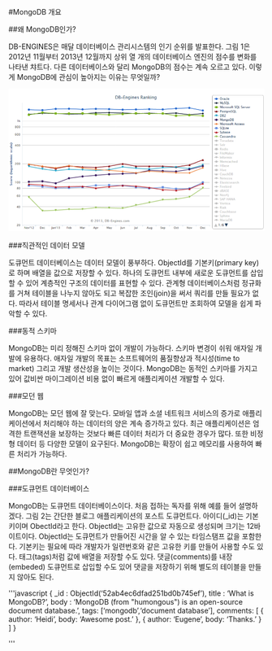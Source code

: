 #MongoDB 개요

##왜 MongoDB인가?

DB-ENGINES은 매달 데이터베이스 관리시스템의 인기 순위를 발표한다. 그림 1은 2012년 11월부터 2013년 12월까지 상위 열 개의 데이터베이스 엔진의 점수를 변화를 나타낸 챠트다. 다른 데이터베이스와 달리 MongoDB의 점수는 계속 오르고 있다. 이렇게 MongoDB에 관심이 높아지는 이유는 무엇일까?

![그림 1 DB-Engines 순위](./images/dbengines.png)

###직관적인 데이터 모델

도큐먼트 데이터베이스는 데이터 모델이 풍부하다. ObjectId를 기본키(primary key)로 하며 배열을 값으로 저장할 수 있다. 하나의 도큐먼트 내부에 새로운 도큐먼트를 삽입할 수 있어 계층적인 구조의 데이터를 표현할 수 있다. 관계형 데이터베이스처럼 정규화를 거쳐 테이블을 나누지 않아도 되고 복잡한 조인(join)을 써서 쿼리를 만들 필요가 없다. 따라서 테이블 명세서나 관계 다이어그램 없이 도큐먼트만 조회하여 모델을 쉽게 파악할 수 있다. 

###동적 스키마 

MongoDB는 미리 정해진 스키마 없이 개발이 가능하다. 스키마 변경이 쉬워 애자일 개발에 유용하다. 애자일 개발의 목표는 소프트웨어의 품질향상과 적시성(time to market) 그리고 개발 생산성을 높이는 것이다. MongoDB는 동적인 스키마를 가지고 있어 값비싼 마이그레이션 비용 없이 빠르게 애플리케이션 개발할 수 있다.

###모던 웹

MongoDB는 모던 웹에 잘 맞는다. 모바일 앱과 소셜 네트워크 서비스의 증가로 애플리케이션에서 처리해야 하는 데이터의 양은 계속 증가하고 있다. 최근 애플리케이션은 엄격한 트랜잭션을 보장하는 것보다 빠른 데이터 처리가 더 중요한 경우가 많다. 또한 비정형 데이터 등 다양한 모델이 요구된다. MongoDB는 확장이 쉽고 메모리를 사용하여 빠른 처리가 가능하다.

##MongoDB란 무엇인가?

###도큐먼트 데이터베이스

MongoDB는 도큐먼트 데이터베이스이다. 처음 접하는 독자를 위해 예를 들어 설명하겠다. 그림 2는 간단한 블로그 애플리케이션의 포스트 도큐먼트다. 아이디(_id)는 기본키이며 ObectId라고 한다. ObjectId는 고유한 값으로 자동으로 생성되며 크기는 12바이트이다. ObjectId는 도큐먼트가 만들어진 시간을 알 수 있는 타임스탬프 값을 포함한다. 기본키는 필요에 따라 개발자가 일련번호와 같은 고유한 키를 만들어 사용할 수도 있다. 태그(tags)처럼 값에 배열을 저장할 수도 있다. 댓글(comments)를 내장(embeded) 도큐먼트로 삽입할 수도 있어 댓글을 저장하기 위해 별도의 테이블을 만들지 않아도 된다. 

'''javascript
{ _id : ObjectId(‘52ab4ec6dfad251bd0b745ef’),
title : ‘What is MongoDB?’,
body : ‘MongoDB (from "humongous") is an open-source document database.’,
tags: [‘mongodb’,‘document database’],
comments: [
{ author: ‘Heidi’,
body: ‘Awesome post.’
},
{ author: ‘Eugene’,
body: ‘Thanks.’
}
] 
}

'''
